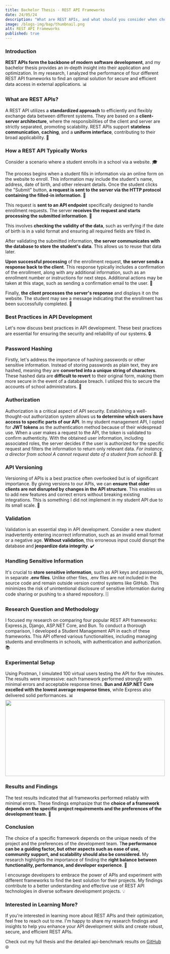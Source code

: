 ```yaml
---
title: Bachelor Thesis - REST API Frameworks
date: 24/05/24
description: "What are REST APIs, and what should you consider when choosing a framework?"
image: /blogs-img/bap/thumbnail.png
alt: REST API Frameworks
published: true 
---
```


### Introduction
**REST APIs form the backbone of modern software development**, and my bachelor thesis provides an in-depth insight into their application and optimization. In my research, I analyzed the performance of four different REST API frameworks to find an optimal solution for secure and efficient data access in external applications. 📊

### What are REST APIs?
A REST API utilizes a **standardized approach** to efficiently and flexibly exchange data between different systems. They are based on a **client-server architecture**, where the responsibilities of the client and server are strictly separated, promoting scalability. REST APIs support **stateless communication**, **caching**, and a **uniform interface**, contributing to their broad applicability. 🔄

### How a REST API Typically Works
Consider a scenario where a student enrolls in a school via a website. 🎓

The process begins when a student fills in information via an online form on the website to enroll. This information may include the student's name, address, date of birth, and other relevant details. Once the student clicks the "Submit" button, **a request is sent to the server via the HTTP protocol containing the filled-in information**. 📝

This request is **sent to an API endpoint** specifically designed to handle enrollment requests. The server **receives the request and starts processing the submitted information**. 🔄

This involves **checking the validity of the data**, such as verifying if the date of birth is in a valid format and ensuring all required fields are filled in. 

After validating the submitted information, **the server communicates with the database to store the student's data**. This allows us to reuse that data later. 

**Upon successful processing** of the enrollment request, **the server sends a response back to the client**. This response typically includes a confirmation of the enrollment, along with any additional information, such as an enrollment number or instructions for next steps. Additional actions may be taken at this stage, such as sending a confirmation email to the user. 📨

Finally, **the client processes the server's response** and displays it on the website. The student may see a message indicating that the enrollment has been successfully completed. 🎉

### Best Practices in API Development
Let's now discuss best practices in API development. These best practices are essential for ensuring the security and reliability of our systems. 🔒

### Password Hashing
Firstly, let's address the importance of hashing passwords or other sensitive information. Instead of storing passwords as plain text, they are hashed, meaning they are **converted into a unique string of characters**. These hashed data are **difficult to revert** to their original form, making them more secure in the event of a database breach. I utilized this to secure the accounts of school administrators. 🔐

### Authorization
Authorization is a critical aspect of API security. Establishing a well-thought-out authorization system allows us **to determine which users have access to specific parts of our API**. In my student management API, I opted for **JWT tokens** as the authentication method because of their widespread use. When a user makes a request to the API, the token is validated to confirm authenticity. With the obtained user information, including associated roles, the server decides if the user is authorized for the specific request and filters the information to return only relevant data. *For instance, a director from school A cannot request data of a student from school B.* 🔑

### API Versioning
Versioning of APIs is a best practice often overlooked but is of significant importance. By giving versions to our APIs, we can **ensure that older clients are not disrupted by changes in the API structure**. This enables us to add new features and correct errors without breaking existing integrations. This is something I did not implement in my student API due to its small scale. 🔄

### Validation
Validation is an essential step in API development. Consider a new student inadvertently entering incorrect information, such as an invalid email format or a negative age. **Without validation**, this erroneous input could disrupt the database and **jeopardize data integrity**. ✔️

### Handling Sensitive Information
It's crucial to **store sensitive information**, such as API keys and passwords, in separate **.env files**. Unlike other files, .env files are not included in the source code and remain outside version control systems like GitHub. This minimizes the risk of unintentional disclosure of sensitive information during code sharing or pushing to a shared repository. 🗄️

### Research Question and Methodology
I focused my research on comparing four popular REST API frameworks: Express.js, Django, ASP.NET Core, and Bun. To conduct a thorough comparison, I developed a Student Management API in each of these frameworks. This API offered various functionalities, including managing students and enrollments in schools, with authentication and authorization. 📚

### Experimental Setup
Using Postman, I simulated 100 virtual users testing the API for five minutes. The results were impressive: each framework performed strongly with minimal errors and acceptable response times. **Bun and ASP.NET Core excelled with the lowest average response times**, while Express also delivered solid performances. 📊
<img src="/blogs-img/bap/benchmark.png" style="height: 15rem; width: 100%" />

### Results and Findings
The test results indicated that all frameworks performed reliably with minimal errors.  These findings emphasize that the **choice of a framework depends on the specific project requirements and the preferences of the development team.** 🧠

### Conclusion
The choice of a specific framework depends on the unique needs of the project and the preferences of the development team. T**he performance can be a guiding factor, but other aspects such as ease of use, community support, and scalability should also be considered.** My research highlights the importance of finding the **right balance between functionality, performance, and developer experience**. 🏁

I encourage developers to embrace the power of APIs and experiment with different frameworks to find the best solution for their projects. My findings contribute to a better understanding and effective use of REST API technologies in diverse software development projects. 💡

### Interested in Learning More?
If you're interested in learning more about REST APIs and their optimization, feel free to reach out to me. I'm happy to share my research findings and insights to help you enhance your API development skills and create robust, secure, and efficient REST APIs.

Check out my full thesis and the detailed api-benchmark results on [GitHub](https://github.com/LukasOlivier/bap-rest-api/tree/97ecf1d7221fcf872d776d1d53c6c763d3388c01/documentation) 🌐
